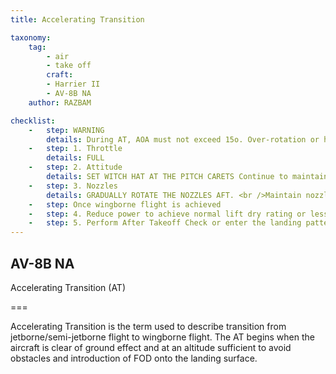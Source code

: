 ```yaml
---
title: Accelerating Transition 

taxonomy:
    tag:
        - air
        - take off
        craft:
        - Harrier II
        - AV-8B NA
    author: RAZBAM

checklist:
    -   step: WARNING 
        details: During AT, AOA must not exceed 15o. Over-rotation or high rotational rates may result in the AOA rising uncontrollably even with stick full forward. Uncontrollable pitch ups are most likely to occur at extreme aft CG loadings and/or with the wing flaps deflected more than 25o.
    -   step: 1. Throttle 
        details: FULL 
    -   step: 2. Attitude 
        details: SET WITCH HAT AT THE PITCH CARETS Continue to maintain wings level and vane centered. 
    -   step: 3. Nozzles 
        details: GRADUALLY ROTATE THE NOZZLES AFT. <br />Maintain nozzle angle of 25o or greater while in STOL flaps <br />Nozzle rotation should enable the aircraft to maintain a slight climb. 
    -   step: Once wingborne flight is achieved 
    -   step: 4. Reduce power to achieve normal lift dry rating or less and stop water flow (if required). 
    -   step: 5. Perform After Takeoff Check or enter the landing pattern.
---
```


## AV-8B NA 
Accelerating Transition (AT) 

===

Accelerating Transition is the term used to describe transition from jetborne/semi-jetborne flight to wingborne flight. The AT begins when the aircraft is clear of ground effect and at an altitude sufficient to avoid obstacles and introduction of FOD onto the landing surface. 